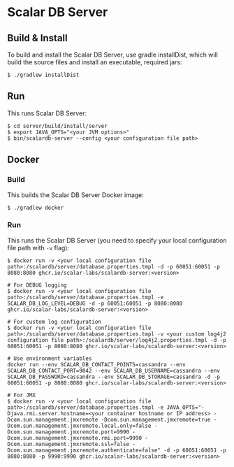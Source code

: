 # Scalar DB Server

## Build & Install

To build and install the Scalar DB Server, use gradle installDist, which will build the source files and install an executable, required jars:

```
$ ./gradlew installDist
```

## Run

This runs Scalar DB Server:

```
$ cd server/build/install/server
$ export JAVA_OPTS="<your JVM options>"
$ bin/scalardb-server --config <your configuration file path>
```

## Docker

### Build

This builds the Scalar DB Server Docker image:

```
$ ./gradlew docker
```

### Run

This runs the Scalar DB Server (you need to specify your local configuration file path with `-v` flag):

```
$ docker run -v <your local configuration file path>:/scalardb/server/database.properties.tmpl -d -p 60051:60051 -p 8080:8080 ghcr.io/scalar-labs/scalardb-server:<version>

# For DEBUG logging
$ docker run -v <your local configuration file path>:/scalardb/server/database.properties.tmpl -e SCALAR_DB_LOG_LEVEL=DEBUG -d -p 60051:60051 -p 8080:8080 ghcr.io/scalar-labs/scalardb-server:<version>

# For custom log configuration
$ docker run -v <your local configuration file path>:/scalardb/server/database.properties.tmpl -v <your custom log4j2 configuration file path>:/scalardb/server/log4j2.properties.tmpl -d -p 60051:60051 -p 8080:8080 ghcr.io/scalar-labs/scalardb-server:<version>

# Use environment variables
docker run --env SCALAR_DB_CONTACT_POINTS=cassandra --env SCALAR_DB_CONTACT_PORT=9042 --env SCALAR_DB_USERNAME=cassandra --env SCALAR_DB_PASSWORD=cassandra --env SCALAR_DB_STORAGE=cassandra -d -p 60051:60051 -p 8080:8080 ghcr.io/scalar-labs/scalardb-server:<version>

# For JMX
$ docker run -v <your local configuration file path>:/scalardb/server/database.properties.tmpl -e JAVA_OPTS="-Djava.rmi.server.hostname=<your container hostname or IP address> -Dcom.sun.management.jmxremote -Dcom.sun.management.jmxremote=true -Dcom.sun.management.jmxremote.local.only=false -Dcom.sun.management.jmxremote.port=9990 -Dcom.sun.management.jmxremote.rmi.port=9990 -Dcom.sun.management.jmxremote.ssl=false -Dcom.sun.management.jmxremote.authenticate=false" -d -p 60051:60051 -p 8080:8080 -p 9990:9990 ghcr.io/scalar-labs/scalardb-server:<version>
```
